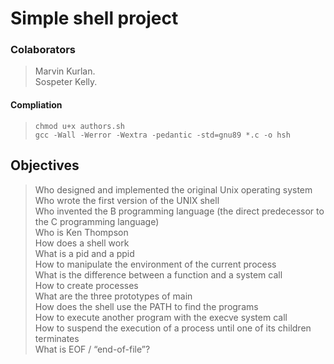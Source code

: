 # Simple shell project

### Colaborators
> Marvin Kurlan.<br>
> Sospeter Kelly.<br>

#### Compliation
> `chmod u+x authors.sh`<br>
> `gcc -Wall -Werror -Wextra -pedantic -std=gnu89 *.c -o hsh`<br>

## Objectives
> Who designed and implemented the original Unix operating system<br>
> Who wrote the first version of the UNIX shell<br>
> Who invented the B programming language (the direct predecessor to the C programming language)<br>
> Who is Ken Thompson<br>
> How does a shell work<br>
> What is a pid and a ppid<br>
> How to manipulate the environment of the current process<br>
> What is the difference between a function and a system call<br>
> How to create processes<br>
> What are the three prototypes of main<br>
> How does the shell use the PATH to find the programs<br>
> How to execute another program with the execve system call<br>
> How to suspend the execution of a process until one of its children terminates<br>
> What is EOF / “end-of-file”?<br>
